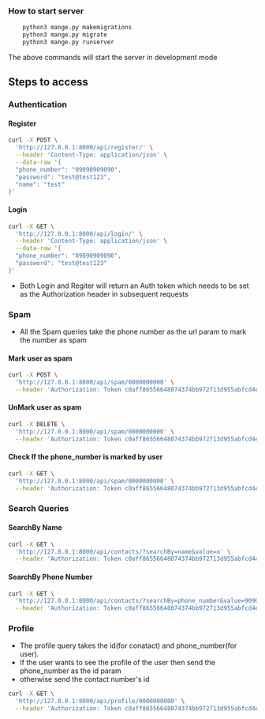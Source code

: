 ### How to start server
```bash
    python3 mange.py makemigrations
    python3 mange.py migrate
    python3 mange.py runserver
```
The above commands will start the server in development mode

## Steps to access
### Authentication
#### Register
```bash
curl -X POST \
  'http://127.0.0.1:8000/api/register/' \
  --header 'Content-Type: application/json' \
  --data-raw '{
  "phone_number": "09090909090",
  "password": "test@test123",
  "name": "test"
}'
```

#### Login
```bash
curl -X GET \
  'http://127.0.0.1:8000/api/login/' \
  --header 'Content-Type: application/json' \
  --data-raw '{
  "phone_number": "09090909090",
  "password": "test@test123"
}'
```
- Both Login and Regiter will return an Auth token which needs to be set as the Authorization header in subsequent requests

### Spam
- All the Spam queries take the phone number as the url param to mark the number as spam
#### Mark user as spam
```bash
curl -X POST \
  'http://127.0.0.1:8000/api/spam/0000000000' \
  --header 'Authorization: Token c0aff86556648074374bb972713d955abfcd4e81'
```

#### UnMark user as spam
```bash
curl -X DELETE \
  'http://127.0.0.1:8000/api/spam/0000000000' \
  --header 'Authorization: Token c0aff86556648074374bb972713d955abfcd4e81'
```

#### Check If the phone_number is marked by user
```bash
curl -X GET \
  'http://127.0.0.1:8000/api/spam/0000000000' \
  --header 'Authorization: Token c0aff86556648074374bb972713d955abfcd4e81'
```

### Search Queries
#### SearchBy Name
```bash
curl -X GET \
  'http://127.0.0.1:8000/api/contacts/?searchBy=name&value=o' \
  --header 'Authorization: Token c0aff86556648074374bb972713d955abfcd4e81'
```
#### SearchBy Phone Number
```bash
curl -X GET \
  'http://127.0.0.1:8000/api/contacts/?searchBy=phone_number&value=9090909090' \
  --header 'Authorization: Token c0aff86556648074374bb972713d955abfcd4e81'
```

### Profile
- The profile query takes the id(for conatact) and phone_number(for user).
- If the user wants to see the profile of the user then send the phone_number as the id param
- otherwise send the contact number's id
```bash
curl -X GET \
  'http://127.0.0.1:8000/api/profile/0000000000' \
  --header 'Authorization: Token c0aff86556648074374bb972713d955abfcd4e81'
```